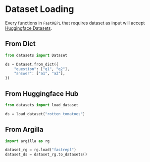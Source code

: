 # Dataset Loading

Every functions in `FastREPL` that requires dataset as input will accept [Huggingface Datasets](https://huggingface.co/docs/datasets/).


## From Dict
```python
from datasets import Dataset

ds = Dataset.from_dict({
    "question": ["q1", "q2"],
    "answer": ["a1", "a2"],
})
```

## From Huggingface Hub
```python
from datasets import load_dataset

ds = load_dataset("rotten_tomatoes")
```

## From Argilla
```python
import argilla as rg

dataset_rg = rg.load("fastrepl")
dataset_ds = dataset_rg.to_datasets()
```
